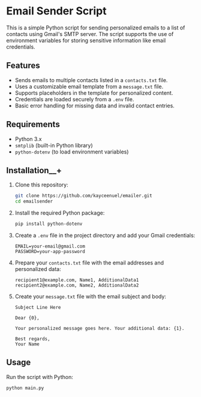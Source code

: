 # Email Sender Script

This is a simple Python script for sending personalized emails to a list of contacts using Gmail's SMTP server. The script supports the use of environment variables for storing sensitive information like email credentials.

## Features

- Sends emails to multiple contacts listed in a `contacts.txt` file.
- Uses a customizable email template from a `message.txt` file.
- Supports placeholders in the template for personalized content.
- Credentials are loaded securely from a `.env` file.
- Basic error handling for missing data and invalid contact entries.

## Requirements

- Python 3.x
- `smtplib` (built-in Python library)
- `python-dotenv` (to load environment variables)

## Installation__+

1. Clone this repository:
    ```bash
    git clone https://github.com/kayceenuel/emailer.git
    cd emailsender
    ```

2. Install the required Python package:
    ```bash
    pip install python-dotenv
    ```

3. Create a `.env` file in the project directory and add your Gmail credentials:
    ```plaintext
    EMAIL=your-email@gmail.com
    PASSWORD=your-app-password
    ```

4. Prepare your `contacts.txt` file with the email addresses and personalized data:
    ```plaintext
    recipient1@example.com, Name1, AdditionalData1
    recipient2@example.com, Name2, AdditionalData2
    ```

5. Create your `message.txt` file with the email subject and body:
    ```plaintext
    Subject Line Here

    Dear {0},

    Your personalized message goes here. Your additional data: {1}.

    Best regards,
    Your Name
    ```

## Usage

Run the script with Python:

```bash
python main.py